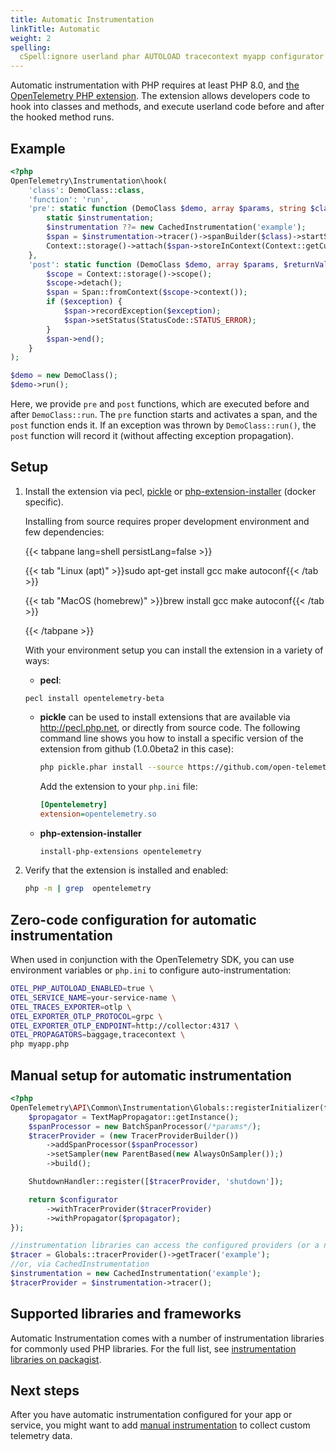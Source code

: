 ```yaml
---
title: Automatic Instrumentation
linkTitle: Automatic
weight: 2
spelling:
  cSpell:ignore userland phar AUTOLOAD tracecontext myapp configurator packagist
---
```


Automatic instrumentation with PHP requires at least PHP 8.0, and
[the OpenTelemetry PHP extension](https://github.com/open-telemetry/opentelemetry-php-instrumentation).
The extension allows developers code to hook into classes and methods, and
execute userland code before and after the hooked method runs.

## Example

```php
<?php
OpenTelemetry\Instrumentation\hook(
    'class': DemoClass::class,
    'function': 'run',
    'pre': static function (DemoClass $demo, array $params, string $class, string $function, ?string $filename, ?int $lineno) use ($tracer) {
        static $instrumentation;
        $instrumentation ??= new CachedInstrumentation('example');
        $span = $instrumentation->tracer()->spanBuilder($class)->startSpan();
        Context::storage()->attach($span->storeInContext(Context::getCurrent()));
    },
    'post': static function (DemoClass $demo, array $params, $returnValue, ?Throwable $exception) use ($tracer) {
        $scope = Context::storage()->scope();
        $scope->detach();
        $span = Span::fromContext($scope->context());
        if ($exception) {
            $span->recordException($exception);
            $span->setStatus(StatusCode::STATUS_ERROR);
        }
        $span->end();
    }
);

$demo = new DemoClass();
$demo->run();
```

Here, we provide `pre` and `post` functions, which are executed before and after
`DemoClass::run`. The `pre` function starts and activates a span, and the `post`
function ends it. If an exception was thrown by `DemoClass::run()`, the `post`
function will record it (without affecting exception propagation).

## Setup

1. Install the extension via pecl,
   [pickle](https://github.com/FriendsOfPHP/pickle) or
   [php-extension-installer](https://github.com/mlocati/docker-php-extension-installer)
   (docker specific).

   Installing from source requires proper development environment and few
   dependencies:

     <!-- prettier-ignore-start -->

   {{< tabpane lang=shell persistLang=false >}}

   {{< tab "Linux (apt)" >}}sudo apt-get install gcc make autoconf{{< /tab >}}

   {{< tab "MacOS (homebrew)" >}}brew install gcc make autoconf{{< /tab >}}

   {{< /tabpane >}}
     <!-- prettier-ignore-end -->

   With your environment setup you can install the extension in a variety of
   ways:

   - **pecl**:

   ```shell
   pecl install opentelemetry-beta
   ```

   - **pickle** can be used to install extensions that are available via
     <http://pecl.php.net>, or directly from source code. The following command
     line shows you how to install a specific version of the extension from
     github (1.0.0beta2 in this case):

     ```sh
     php pickle.phar install --source https://github.com/open-telemetry/opentelemetry-php-instrumentation.git#1.0.0beta2
     ```

     Add the extension to your `php.ini` file:

     ```ini
     [Opentelemetry]
     extension=opentelemetry.so
     ```

   - **php-extension-installer**

     ```sh
     install-php-extensions opentelemetry
     ```

2. Verify that the extension is installed and enabled:

   ```sh
   php -m | grep  opentelemetry
   ```

## Zero-code configuration for automatic instrumentation

When used in conjunction with the OpenTelemetry SDK, you can use environment
variables or `php.ini` to configure auto-instrumentation:

```sh
OTEL_PHP_AUTOLOAD_ENABLED=true \
OTEL_SERVICE_NAME=your-service-name \
OTEL_TRACES_EXPORTER=otlp \
OTEL_EXPORTER_OTLP_PROTOCOL=grpc \
OTEL_EXPORTER_OTLP_ENDPOINT=http://collector:4317 \
OTEL_PROPAGATORS=baggage,tracecontext \
php myapp.php
```

## Manual setup for automatic instrumentation

```php
<?php
OpenTelemetry\API\Common\Instrumentation\Globals::registerInitializer(function (Configurator $configurator) {
    $propagator = TextMapPropagator::getInstance();
    $spanProcessor = new BatchSpanProcessor(/*params*/);
    $tracerProvider = (new TracerProviderBuilder())
        ->addSpanProcessor($spanProcessor)
        ->setSampler(new ParentBased(new AlwaysOnSampler());)
        ->build();

    ShutdownHandler::register([$tracerProvider, 'shutdown']);

    return $configurator
        ->withTracerProvider($tracerProvider)
        ->withPropagator($propagator);
});

//instrumentation libraries can access the configured providers (or a no-op implementation) via `Globals`
$tracer = Globals::tracerProvider()->getTracer('example');
//or, via CachedInstrumentation
$instrumentation = new CachedInstrumentation('example');
$tracerProvider = $instrumentation->tracer();
```

## Supported libraries and frameworks

Automatic Instrumentation comes with a number of instrumentation libraries for
commonly used PHP libraries. For the full list, see
[instrumentation libraries on packagist](https://packagist.org/search/?query=open-telemetry&tags=instrumentation).

## Next steps

After you have automatic instrumentation configured for your app or service, you
might want to add [manual instrumentation](../manual) to collect custom
telemetry data.
